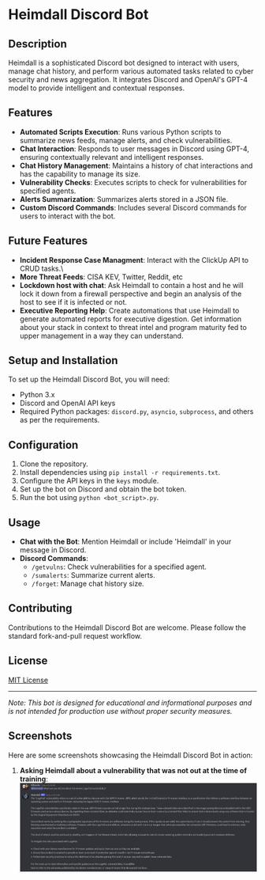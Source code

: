 # Heimdall Discord Bot

## Description
Heimdall is a sophisticated Discord bot designed to interact with users, manage chat history, and perform various automated tasks related to cyber security and news aggregation. It integrates Discord and OpenAI's GPT-4 model to provide intelligent and contextual responses.

## Features
- **Automated Scripts Execution**: Runs various Python scripts to summarize news feeds, manage alerts, and check vulnerabilities.
- **Chat Interaction**: Responds to user messages in Discord using GPT-4, ensuring contextually relevant and intelligent responses.
- **Chat History Management**: Maintains a history of chat interactions and has the capability to manage its size.
- **Vulnerability Checks**: Executes scripts to check for vulnerabilities for specified agents.
- **Alerts Summarization**: Summarizes alerts stored in a JSON file.
- **Custom Discord Commands**: Includes several Discord commands for users to interact with the bot.

## Future Features
- **Incident Response Case Managment**: Interact with the ClickUp API to CRUD tasks.\
- **More Threat Feeds**: CISA KEV, Twitter, Reddit, etc
- **Lockdown host with chat**: Ask Heimdall to contain a host and he will lock it down from a firewall perspective and begin an analysis of the host to see if it is infected or not.
- **Executive Reporting Help**: Create automations that use Heimdall to generate automated reports for executive digestion. Get information about your stack in context to threat intel and program maturity fed to upper management in a way they can understand. 


## Setup and Installation
To set up the Heimdall Discord Bot, you will need:
- Python 3.x
- Discord and OpenAI API keys
- Required Python packages: `discord.py`, `asyncio`, `subprocess`, and others as per the requirements.

## Configuration
1. Clone the repository.
2. Install dependencies using `pip install -r requirements.txt`.
3. Configure the API keys in the `keys` module.
4. Set up the bot on Discord and obtain the bot token.
5. Run the bot using `python <bot_script>.py`.

## Usage
- **Chat with the Bot**: Mention Heimdall or include 'Heimdall' in your message in Discord.
- **Discord Commands**:
  - `/getvulns`: Check vulnerabilities for a specified agent.
  - `/sumalerts`: Summarize current alerts.
  - `/forget`: Manage chat history size.

## Contributing
Contributions to the Heimdall Discord Bot are welcome. Please follow the standard fork-and-pull request workflow.

## License
[MIT License](LICENSE.md)

---

*Note: This bot is designed for educational and informational purposes and is not intended for production use without proper security measures.*

## Screenshots

Here are some screenshots showcasing the Heimdall Discord Bot in action:

1. **Asking Heimdall about a vulnerability that was not out at the time of training**:
   ![Chat Interaction](pics/logofail.png)